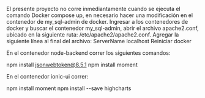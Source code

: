 El presente proyecto no corre inmediantamente cuando se ejecuta el comando Docker compose up, en necesario hacer una modificación en el contenedor de my_sql-admin de docker.
Ingresar a los contenedores de docker y buscar el contenedor my_sql-admin, abrir el archivo apache2.conf, ubicado en la siguiente ruta: /etc/apache2/apache2.conf.
Agregar la siguiente línea al final del archivo: ServerName localhost
Reiniciar docker

En el contenedor node-backend correr los siguientes comandos:

npm install jsonwebtoken@8.5.1
npm install moment

En el contenedor ionic-ui correr:

npm install moment
npm install --save highcharts
